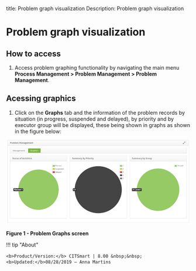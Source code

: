 title: Problem graph visualization
Description: Problem graph visualization

# Problem graph visualization

How to access
------------

1.  Access problem graphing functionality by navigating the main menu **Process Management > Problem Management > Problem Management**.

Acessing graphics
------------------

1.  Click on the **Graphs** tab and the information of the problem records by situation (in progress, suspended and delayed), by priority and by executor group will be displayed, these being shown in graphs as shown in the figure below:

![Criar](images/chart.png)   

**Figure 1 - Problem Graphs screen**


!!! tip "About"

    <b>Product/Version:</b> CITSmart | 8.00 &nbsp;&nbsp;
    <b>Updated:</b>08/28/2019 – Anna Martins
